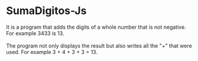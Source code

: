 # SumaDigitos-Js
It is a program that adds the digits of a whole number that is not negative. For example 3433 is 13.  
<br>
The program not only displays the result but also writes all the "+" that were used. For example 3 + 4 + 3 + 3 = 13.
